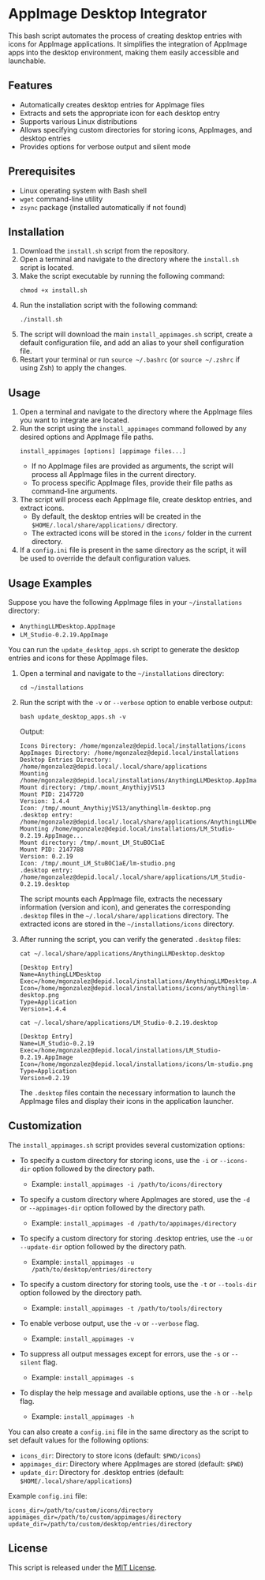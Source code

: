 # AppImage Desktop Integrator

This bash script automates the process of creating desktop entries with icons for AppImage applications. It simplifies the integration of AppImage apps into the desktop environment, making them easily accessible and launchable.

## Features
- Automatically creates desktop entries for AppImage files
- Extracts and sets the appropriate icon for each desktop entry
- Supports various Linux distributions
- Allows specifying custom directories for storing icons, AppImages, and desktop entries
- Provides options for verbose output and silent mode

## Prerequisites
- Linux operating system with Bash shell
- `wget` command-line utility
- `zsync` package (installed automatically if not found)

## Installation
1. Download the `install.sh` script from the repository.
2. Open a terminal and navigate to the directory where the `install.sh` script is located.
3. Make the script executable by running the following command:
   ```
   chmod +x install.sh
   ```
4. Run the installation script with the following command:
   ```
   ./install.sh
   ```
5. The script will download the main `install_appimages.sh` script, create a default configuration file, and add an alias to your shell configuration file.
6. Restart your terminal or run `source ~/.bashrc` (or `source ~/.zshrc` if using Zsh) to apply the changes.

## Usage
1. Open a terminal and navigate to the directory where the AppImage files you want to integrate are located.
2. Run the script using the `install_appimages` command followed by any desired options and AppImage file paths.
   ```
   install_appimages [options] [appimage files...]
   ```
   - If no AppImage files are provided as arguments, the script will process all AppImage files in the current directory.
   - To process specific AppImage files, provide their file paths as command-line arguments.
3. The script will process each AppImage file, create desktop entries, and extract icons.
   - By default, the desktop entries will be created in the `$HOME/.local/share/applications/` directory.
   - The extracted icons will be stored in the `icons/` folder in the current directory.
4. If a `config.ini` file is present in the same directory as the script, it will be used to override the default configuration values.

## Usage Examples

Suppose you have the following AppImage files in your `~/installations` directory:
- `AnythingLLMDesktop.AppImage`
- `LM_Studio-0.2.19.AppImage`

You can run the `update_desktop_apps.sh` script to generate the desktop entries and icons for these AppImage files.

1. Open a terminal and navigate to the `~/installations` directory:
   ```
   cd ~/installations
   ```

2. Run the script with the `-v` or `--verbose` option to enable verbose output:

   ```
   bash update_desktop_apps.sh -v
   ```

   Output:

   ```
   Icons Directory: /home/mgonzalez@depid.local/installations/icons
   AppImages Directory: /home/mgonzalez@depid.local/installations
   Desktop Entries Directory: /home/mgonzalez@depid.local/.local/share/applications
   Mounting /home/mgonzalez@depid.local/installations/AnythingLLMDesktop.AppImage...
   Mount directory: /tmp/.mount_AnythiyjVS13
   Mount PID: 2147720
   Version: 1.4.4
   Icon: /tmp/.mount_AnythiyjVS13/anythingllm-desktop.png
   .desktop entry: /home/mgonzalez@depid.local/.local/share/applications/AnythingLLMDesktop.desktop
   Mounting /home/mgonzalez@depid.local/installations/LM_Studio-0.2.19.AppImage...
   Mount directory: /tmp/.mount_LM_StuBOC1aE
   Mount PID: 2147788
   Version: 0.2.19
   Icon: /tmp/.mount_LM_StuBOC1aE/lm-studio.png
   .desktop entry: /home/mgonzalez@depid.local/.local/share/applications/LM_Studio-0.2.19.desktop
   ```

   The script mounts each AppImage file, extracts the necessary information (version and icon), and generates the corresponding `.desktop` files in the `~/.local/share/applications` directory. The extracted icons are stored in the `~/installations/icons` directory.

3. After running the script, you can verify the generated `.desktop` files:
   ```
   cat ~/.local/share/applications/AnythingLLMDesktop.desktop

   [Desktop Entry]
   Name=AnythingLLMDesktop
   Exec=/home/mgonzalez@depid.local/installations/AnythingLLMDesktop.AppImage
   Icon=/home/mgonzalez@depid.local/installations/icons/anythingllm-desktop.png
   Type=Application
   Version=1.4.4
   ```

   ```
   cat ~/.local/share/applications/LM_Studio-0.2.19.desktop

   [Desktop Entry]
   Name=LM_Studio-0.2.19
   Exec=/home/mgonzalez@depid.local/installations/LM_Studio-0.2.19.AppImage
   Icon=/home/mgonzalez@depid.local/installations/icons/lm-studio.png
   Type=Application
   Version=0.2.19
   ```

   The `.desktop` files contain the necessary information to launch the AppImage files and display their icons in the application launcher.


## Customization
The `install_appimages.sh` script provides several customization options:

- To specify a custom directory for storing icons, use the `-i` or `--icons-dir` option followed by the directory path.
  - Example: `install_appimages -i /path/to/icons/directory`

- To specify a custom directory where AppImages are stored, use the `-d` or `--appimages-dir` option followed by the directory path.
  - Example: `install_appimages -d /path/to/appimages/directory`

- To specify a custom directory for storing .desktop entries, use the `-u` or `--update-dir` option followed by the directory path.
  - Example: `install_appimages -u /path/to/desktop/entries/directory`

- To specify a custom directory for storing tools, use the `-t` or `--tools-dir` option followed by the directory path.
  - Example: `install_appimages -t /path/to/tools/directory`

- To enable verbose output, use the `-v` or `--verbose` flag.
  - Example: `install_appimages -v`

- To suppress all output messages except for errors, use the `-s` or `--silent` flag.
  - Example: `install_appimages -s`

- To display the help message and available options, use the `-h` or `--help` flag.
  - Example: `install_appimages -h`

You can also create a `config.ini` file in the same directory as the script to set default values for the following options:
- `icons_dir`: Directory to store icons (default: `$PWD/icons`)
- `appimages_dir`: Directory where AppImages are stored (default: `$PWD`)
- `update_dir`: Directory for .desktop entries (default: `$HOME/.local/share/applications`)

Example `config.ini` file:
```
icons_dir=/path/to/custom/icons/directory
appimages_dir=/path/to/custom/appimages/directory
update_dir=/path/to/custom/desktop/entries/directory
```

## License
This script is released under the [MIT License](https://opensource.org/licenses/MIT).

